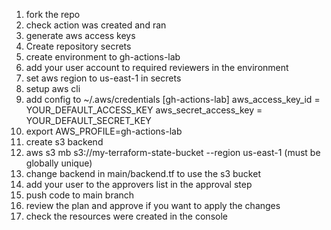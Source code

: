 1. fork the repo
2. check action was created and ran
3. generate aws access keys
4. Create repository secrets
5. create environment to gh-actions-lab
6. add your user account to required reviewers in the environment
5. set aws region to us-east-1 in secrets 
5. setup aws cli
6. add config to ~/.aws/credentials 
[gh-actions-lab]
aws_access_key_id = YOUR_DEFAULT_ACCESS_KEY
aws_secret_access_key = YOUR_DEFAULT_SECRET_KEY
6. export AWS_PROFILE=gh-actions-lab
6. create s3 backend
7. aws s3 mb s3://my-terraform-state-bucket --region us-east-1 (must be globally unique)
8. change backend in main/backend.tf to use the s3 bucket
9. add your user to the approvers list in the approval step
10. push code to main branch
11. review the plan and approve if you want to apply the changes
12. check the resources were created in the console
